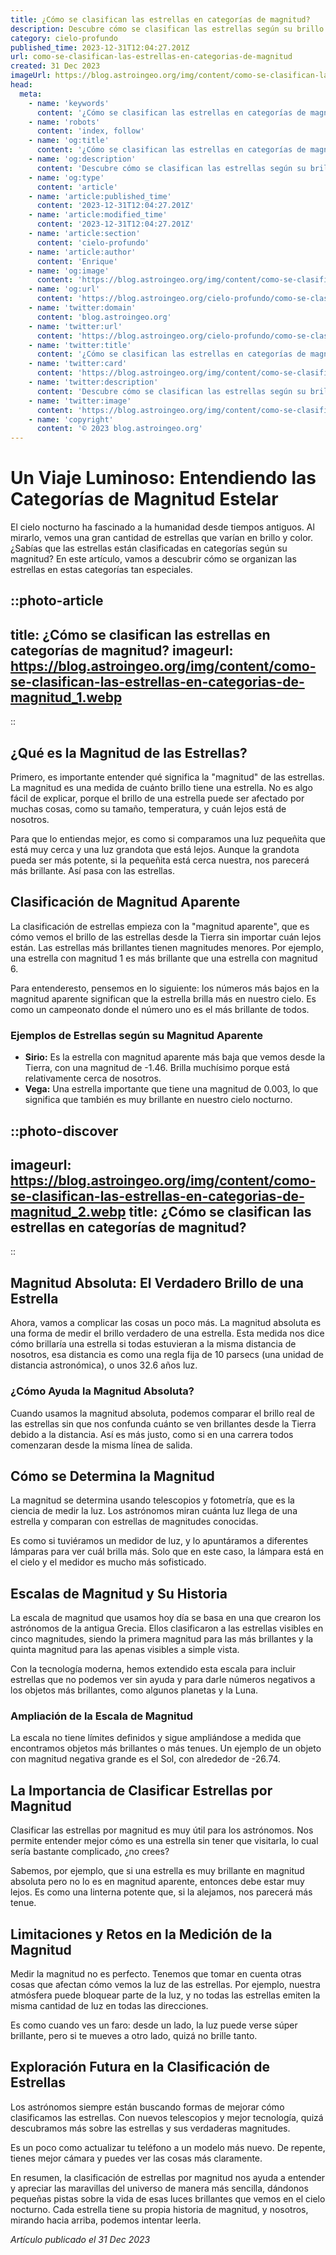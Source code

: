 ```yaml
---
title: ¿Cómo se clasifican las estrellas en categorías de magnitud?
description: Descubre cómo se clasifican las estrellas según su brillo en el cielo con nuestra guía de magnitudes estelares. ¡Ilumina tu conocimiento astronómico!
category: cielo-profundo
published_time: 2023-12-31T12:04:27.201Z
url: como-se-clasifican-las-estrellas-en-categorias-de-magnitud
created: 31 Dec 2023
imageUrl: https://blog.astroingeo.org/img/content/como-se-clasifican-las-estrellas-en-categorias-de-magnitud_1.webp
head:
  meta:
    - name: 'keywords'
      content: '¿Cómo se clasifican las estrellas en categorías de magnitud?'
    - name: 'robots'
      content: 'index, follow'
    - name: 'og:title'
      content: '¿Cómo se clasifican las estrellas en categorías de magnitud?'
    - name: 'og:description'
      content: 'Descubre cómo se clasifican las estrellas según su brillo en el cielo con nuestra guía de magnitudes estelares. ¡Ilumina tu conocimiento astronómico!'
    - name: 'og:type'
      content: 'article'
    - name: 'article:published_time'
      content: '2023-12-31T12:04:27.201Z'
    - name: 'article:modified_time'
      content: '2023-12-31T12:04:27.201Z'
    - name: 'article:section'
      content: 'cielo-profundo'
    - name: 'article:author'
      content: 'Enrique'
    - name: 'og:image'
      content: 'https://blog.astroingeo.org/img/content/como-se-clasifican-las-estrellas-en-categorias-de-magnitud_1.webp'
    - name: 'og:url'
      content: 'https://blog.astroingeo.org/cielo-profundo/como-se-clasifican-las-estrellas-en-categorias-de-magnitud'
    - name: 'twitter:domain'
      content: 'blog.astroingeo.org'
    - name: 'twitter:url'
      content: 'https://blog.astroingeo.org/cielo-profundo/como-se-clasifican-las-estrellas-en-categorias-de-magnitud'
    - name: 'twitter:title'
      content: '¿Cómo se clasifican las estrellas en categorías de magnitud?'
    - name: 'twitter:card'
      content: 'https://blog.astroingeo.org/img/content/como-se-clasifican-las-estrellas-en-categorias-de-magnitud_1.webp'
    - name: 'twitter:description'
      content: 'Descubre cómo se clasifican las estrellas según su brillo en el cielo con nuestra guía de magnitudes estelares. ¡Ilumina tu conocimiento astronómico!'
    - name: 'twitter:image'
      content: 'https://blog.astroingeo.org/img/content/como-se-clasifican-las-estrellas-en-categorias-de-magnitud_1.webp'
    - name: 'copyright'
      content: '© 2023 blog.astroingeo.org'
---
```

# Un Viaje Luminoso: Entendiendo las Categorías de Magnitud Estelar

El cielo nocturno ha fascinado a la humanidad desde tiempos antiguos. Al mirarlo, vemos una gran cantidad de estrellas que varían en brillo y color. ¿Sabías que las estrellas están clasificadas en categorías según su magnitud? En este artículo, vamos a descubrir cómo se organizan las estrellas en estas categorías tan especiales.

::photo-article
---
title: ¿Cómo se clasifican las estrellas en categorías de magnitud?
imageurl: https://blog.astroingeo.org/img/content/como-se-clasifican-las-estrellas-en-categorias-de-magnitud_1.webp
---
::

## ¿Qué es la Magnitud de las Estrellas?

Primero, es importante entender qué significa la "magnitud" de las estrellas. La magnitud es una medida de cuánto brillo tiene una estrella. No es algo fácil de explicar, porque el brillo de una estrella puede ser afectado por muchas cosas, como su tamaño, temperatura, y cuán lejos está de nosotros.

Para que lo entiendas mejor, es como si comparamos una luz pequeñita que está muy cerca y una luz grandota que está lejos. Aunque la grandota pueda ser más potente, si la pequeñita está cerca nuestra, nos parecerá más brillante. Así pasa con las estrellas.

## Clasificación de Magnitud Aparente

La clasificación de estrellas empieza con la "magnitud aparente", que es cómo vemos el brillo de las estrellas desde la Tierra sin importar cuán lejos están. Las estrellas más brillantes tienen magnitudes menores. Por ejemplo, una estrella con magnitud 1 es más brillante que una estrella con magnitud 6.

Para entenderesto, pensemos en lo siguiente: los números más bajos en la magnitud aparente significan que la estrella brilla más en nuestro cielo. Es como un campeonato donde el número uno es el más brillante de todos. 

### Ejemplos de Estrellas según su Magnitud Aparente

- **Sirio:** Es la estrella con magnitud aparente más baja que vemos desde la Tierra, con una magnitud de -1.46. Brilla muchísimo porque está relativamente cerca de nosotros.
- **Vega:** Una estrella importante que tiene una magnitud de 0.003, lo que significa que también es muy brillante en nuestro cielo nocturno.


::photo-discover
---
imageurl: https://blog.astroingeo.org/img/content/como-se-clasifican-las-estrellas-en-categorias-de-magnitud_2.webp
title: ¿Cómo se clasifican las estrellas en categorías de magnitud?
---
::

## Magnitud Absoluta: El Verdadero Brillo de una Estrella

Ahora, vamos a complicar las cosas un poco más. La magnitud absoluta es una forma de medir el brillo verdadero de una estrella. Esta medida nos dice cómo brillaría una estrella si todas estuvieran a la misma distancia de nosotros, esa distancia es como una regla fija de 10 parsecs (una unidad de distancia astronómica), o unos 32.6 años luz.

### ¿Cómo Ayuda la Magnitud Absoluta?

Cuando usamos la magnitud absoluta, podemos comparar el brillo real de las estrellas sin que nos confunda cuánto se ven brillantes desde la Tierra debido a la distancia. Así es más justo, como si en una carrera todos comenzaran desde la misma línea de salida.

## Cómo se Determina la Magnitud

La magnitud se determina usando telescopios y fotometría, que es la ciencia de medir la luz. Los astrónomos miran cuánta luz llega de una estrella y comparan con estrellas de magnitudes conocidas.

Es como si tuviéramos un medidor de luz, y lo apuntáramos a diferentes lámparas para ver cuál brilla más. Solo que en este caso, la lámpara está en el cielo y el medidor es mucho más sofisticado.

## Escalas de Magnitud y Su Historia

La escala de magnitud que usamos hoy día se basa en una que crearon los astrónomos de la antigua Grecia. Ellos clasificaron a las estrellas visibles en cinco magnitudes, siendo la primera magnitud para las más brillantes y la quinta magnitud para las apenas visibles a simple vista.

Con la tecnología moderna, hemos extendido esta escala para incluir estrellas que no podemos ver sin ayuda y para darle números negativos a los objetos más brillantes, como algunos planetas y la Luna.

### Ampliación de la Escala de Magnitud

La escala no tiene límites definidos y sigue ampliándose a medida que encontramos objetos más brillantes o más tenues. Un ejemplo de un objeto con magnitud negativa grande es el Sol, con alrededor de -26.74.

## La Importancia de Clasificar Estrellas por Magnitud

Clasificar las estrellas por magnitud es muy útil para los astrónomos. Nos permite entender mejor cómo es una estrella sin tener que visitarla, lo cual sería bastante complicado, ¿no crees?

Sabemos, por ejemplo, que si una estrella es muy brillante en magnitud absoluta pero no lo es en magnitud aparente, entonces debe estar muy lejos. Es como una linterna potente que, si la alejamos, nos parecerá más tenue.

## Limitaciones y Retos en la Medición de la Magnitud

Medir la magnitud no es perfecto. Tenemos que tomar en cuenta otras cosas que afectan cómo vemos la luz de las estrellas. Por ejemplo, nuestra atmósfera puede bloquear parte de la luz, y no todas las estrellas emiten la misma cantidad de luz en todas las direcciones.

Es como cuando ves un faro: desde un lado, la luz puede verse súper brillante, pero si te mueves a otro lado, quizá no brille tanto.

## Exploración Futura en la Clasificación de Estrellas

Los astrónomos siempre están buscando formas de mejorar cómo clasificamos las estrellas. Con nuevos telescopios y mejor tecnología, quizá descubramos más sobre las estrellas y sus verdaderas magnitudes.

Es un poco como actualizar tu teléfono a un modelo más nuevo. De repente, tienes mejor cámara y puedes ver las cosas más claramente.

En resumen, la clasificación de estrellas por magnitud nos ayuda a entender y apreciar las maravillas del universo de manera más sencilla, dándonos pequeñas pistas sobre la vida de esas luces brillantes que vemos en el cielo nocturno. Cada estrella tiene su propia historia de magnitud, y nosotros, mirando hacia arriba, podemos intentar leerla.

_Artículo publicado el 31 Dec 2023_